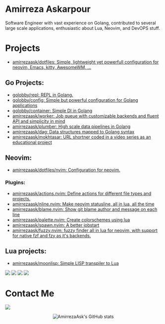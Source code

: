 # Amirreza Askarpour
Software Engineer with vast experience on Golang, contributed to several large scale applications, enthusiastic about Lua, Neovim, and DevOPS stuff.

# Projects
- [amirrezaask/dotfiles: Simple, lightweight yet powerfull configuration for neovim, Emacs, kitty, AwesomeWM, ...](https://github.com/amirrezaask/dotfiles)
## Go Projects:
- [golobby/repl: REPL in Golang.](https://github.com/golobby/config) 
- [golobby/config: Simple but powerful configuration for Golang applications](https://github.com/golobby/config)
- [golobby/container: Simple DI in Golang](https://github.com/golobby/container)
- [amirrezaask/worker: Job queue with customizable backends and fluent API and simplicity in mind](https://github.com/amirrezaask/worker)
- [amirrezaask/plumber: High scale data pipelines in Golang](https://github.com/amirrezaask/plumber)
- [amirrezaask/dag: Data structures mapped to Golang syntax](https://github.com/amirrezaask/dag)
- [amirrezaask/mokhtasar: URL shortner coded in a video series as an educational project](https://github.com/amirrezaask/mokhtasar)
 
## Neovim:
- [amirrezaask/dotfiles/nvim: Configuration for neovim.](https://github.com/amirrezaask/dotfiles/tree/master/nvim)
### Plugins:
- [amirrezaask/actions.nvim: Define actions for different file types and projects.](https://github.com/amirrezaask/actions.nvim)
- [amirrezaask/nline.nvim: Make neovim statusline, all in lua, all the time](https://github.com/amirrezaask/nline.nvim)
- [amirrezaask/blame.nvim: Show git blame author and message on each line](https://github.com/amirrezaask/blame.nvim)
- [amirrezaask/palette.nvim: Create colorschemes using lua](https://github.com/amirrezaask/palette.nvim)
- [amirrezaask/spawn.nvim: A better jobstart](https://github.com/amirrezaask/spawn.nvim)
- [amirrezaask/fuzzy.nvim: fuzzy finder all in lua for neovim, with support for native fzf and fzy as it's backends.](https://github.com/amirrezaask/fuzzy.nvim)

## Lua projects:
- [amirrezaask/moonlisp: Simple LISP transpiler to Lua](https://github.com/amirrezaask/moonlisp)


[![](https://img.shields.io/badge/-lua-orange?style=for-the-badge&logo=lua)](https://lua.org/)
[![](https://img.shields.io/badge/-rust-orange?style=for-the-badge&logo=rust)](https://www.rust-lang.org/)
[![](https://img.shields.io/badge/-go-orange?style=for-the-badge&logo=go)](https://go.dev/)
[![](https://img.shields.io/badge/-python3-orange?style=for-the-badge&logo=python)](https://www.python.org/)


# Contact Me

[![](https://img.shields.io/badge/-raskarpour@gmail.com-lightgray?style=for-the-badge&logo=gmail)](mailto:raskarpour@gmail.com)


<p align="center">
  <img src="https://github-readme-stats.vercel.app/api?username=amirrezaask&show_icons=true&theme=monokai" alt="AmirrezaAsk's GitHub stats" />
</p>
